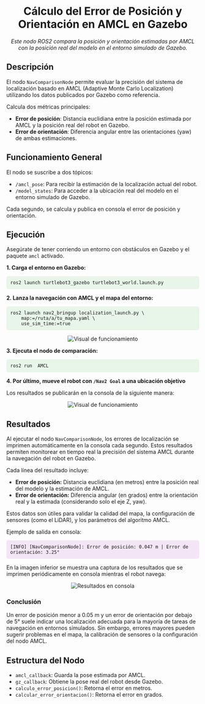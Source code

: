 <h1 align="center">Cálculo del Error de Posición y Orientación en AMCL en Gazebo</h1>

<p align="center">
  <i>Este nodo ROS2 compara la posición y orientación estimadas por AMCL con la posición real del modelo en el entorno simulado de Gazebo.</i>
</p>

<h2>Descripción</h2>
<p>El nodo <code>NavComparisonNode</code> permite evaluar la precisión del sistema de localización basado en AMCL (Adaptive Monte Carlo Localization) utilizando los datos publicados por Gazebo como referencia.</p>

<p>Calcula dos métricas principales:</p>
<ul>
  <li><strong>Error de posición</strong>: Distancia euclidiana entre la posición estimada por AMCL y la posición real del robot en Gazebo.</li>
  <li><strong>Error de orientación</strong>: Diferencia angular entre las orientaciones (yaw) de ambas estimaciones.</li>
</ul>

<h2>Funcionamiento General</h2>

<p>El nodo se suscribe a dos tópicos:</p>
<ul>
  <li><code>/amcl_pose</code>: Para recibir la estimación de la localización actual del robot.</li>
  <li><code>/model_states</code>: Para acceder a la ubicación real del modelo en el entorno simulado de Gazebo.</li>
</ul>

<p>Cada segundo, se calcula y publica en consola el error de posición y orientación.</p>

<h2>Ejecución</h2>

<p>Asegúrate de tener corriendo un entorno con obstáculos en Gazebo y el paquete <code>amcl</code> activado.</p>

<p><strong>1. Carga el entorno en Gazebo:</strong></p>
<pre style="background-color:#e8f5e9;padding:10px;border-radius:5px"><code>ros2 launch turtlebot3_gazebo turtlebot3_world.launch.py</code></pre>

<p><strong>2. Lanza la navegación con AMCL y el mapa del entorno:</strong></p>
<pre style="background-color:#e8f5e9;padding:10px;border-radius:5px"><code>ros2 launch nav2_bringup localization_launch.py \
    map:=/ruta/a/tu_mapa.yaml \
    use_sim_time:=true</code></pre>

<p align="center">
  <img src="https://github.com/user-attachments/assets/7f609d15-39ee-433d-95e1-294880b83582" alt="Visual de funcionamiento"/>
</p>

<p><strong>3. Ejecuta el nodo de comparación:</strong></p>
<pre style="background-color:#e8f5e9;padding:10px;border-radius:5px"><code>ros2 run <nombre_paquete> AMCL</code></pre>

<p><strong>4. Por último, mueve el robot con <code>/Nav2 Goal</code> a una ubicación objetivo</strong></p>
<p>Los resultados se publicarán en la consola de la siguiente manera:</p>

<p align="center">
  <img src="https://github.com/carolinasernav/Calculo-de-Error-AMCL/blob/c986413cfcef28bc9f3f318841f1b905c9a27cbe/Resultados%20en%20Consola.png" alt="Visual de funcionamiento"/>
</p>

<h2>Resultados</h2>

<p>Al ejecutar el nodo <code>NavComparisonNode</code>, los errores de localización se imprimen automáticamente en la consola cada segundo. Estos resultados permiten monitorear en tiempo real la precisión del sistema AMCL durante la navegación del robot en Gazebo.</p>

<p>Cada línea del resultado incluye:</p>
<ul>
  <li><strong>Error de posición:</strong> Distancia euclidiana (en metros) entre la posición real del modelo y la estimación de AMCL.</li>
  <li><strong>Error de orientación:</strong> Diferencia angular (en grados) entre la orientación real y la estimada (considerando solo el eje Z, yaw).</li>
</ul>

<p>Estos datos son útiles para validar la calidad del mapa, la configuración de sensores (como el LiDAR), y los parámetros del algoritmo AMCL.</p>

<p>Ejemplo de salida en consola:</p>

<pre style="background-color:#f3e5f5;padding:10px;border-radius:5px"><code>[INFO] [NavComparisonNode]: Error de posición: 0.047 m | Error de orientación: 3.25°</code></pre>

<p>En la imagen inferior se muestra una captura de los resultados que se imprimen periódicamente en consola mientras el robot navega:</p>

<p align="center">
  <img src="https://github.com/carolinasernav/Calculo-de-Error-AMCL/blob/c986413cfcef28bc9f3f318841f1b905c9a27cbe/Resultados%20en%20Consola.png" alt="Resultados en consola"/>
</p>

<h3>Conclusión</h3>
<p>Un error de posición menor a 0.05 m y un error de orientación por debajo de 5° suele indicar una localización adecuada para la mayoría de tareas de navegación en entornos simulados. Sin embargo, errores mayores pueden sugerir problemas en el mapa, la calibración de sensores o la configuración del nodo AMCL.</p>

<h2>Estructura del Nodo</h2>
<ul>
  <li><code>amcl_callback</code>: Guarda la pose estimada por AMCL.</li>
  <li><code>gz_callback</code>: Obtiene la pose real del robot desde Gazebo.</li>
  <li><code>calculo_error_posicion()</code>: Retorna el error en metros.</li>
  <li><code>calcular_error_orientacion()</code>: Retorna el error en grados.</li>
</ul>
